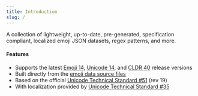 ```yaml
---
title: Introduction
slug: /
---
```


A collection of lightweight, up-to-date, pre-generated, specification compliant, localized emoji
JSON datasets, regex patterns, and more.

#### Features

- Supports the latest [Emoji 14](https://emojipedia.org/emoji-14.0/),
  [Unicode 14](http://unicode.org/versions/Unicode14.0.0/), and
  [CLDR 40](http://cldr.unicode.org/index/downloads/cldr-40) release versions
- Built directly from the [emoji data source files](http://unicode.org/Public/emoji/)
- Based on the official [Unicode Technical Standard #51](http://unicode.org/reports/tr51/) (rev 19)
- With localization provided by
  [Unicode Technical Standard #35](http://unicode.org/reports/tr35/tr35-general.html#Annotations)
